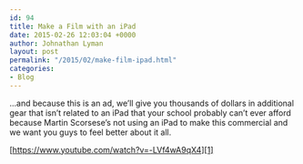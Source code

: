 ```yaml
---
id: 94
title: Make a Film with an iPad
date: 2015-02-26 12:03:04 +0000
author: Johnathan Lyman
layout: post
permalink: "/2015/02/make-film-ipad.html"
categories:
- Blog
---
```

…and because this is an ad, we’ll give you thousands of dollars in additional gear that isn’t related to an iPad that your school probably can’t ever afford because Martin Scorsese’s not using an iPad to make this commercial and we want you guys to feel better about it all.

[https://www.youtube.com/watch?v=-LVf4wA9qX4][1]

[1]: https://www.youtube.com/watch?v=-LVf4wA9qX4